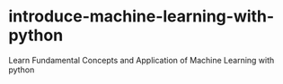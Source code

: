 # introduce-machine-learning-with-python
Learn Fundamental Concepts and Application of Machine Learning with python

